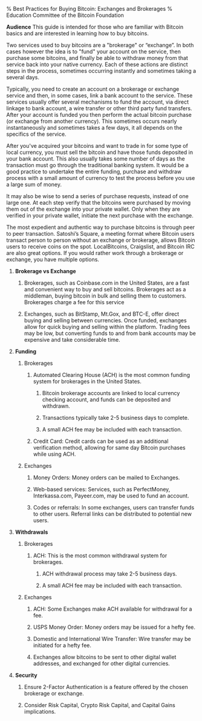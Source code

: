 % Best Practices for Buying Bitcoin: Exchanges and Brokerages
% Education Committee of the Bitcoin Foundation

**Audience** This guide is intended for those who are familiar with Bitcoin basics and are interested in learning how to buy bitcoins. 

Two services used to buy bitcoins are a "brokerage" or “exchange”.  In both cases however the idea is to "fund" your account on the service, then purchase some bitcoins, and finally be able to withdraw money from that service back into your native currency. Each of these actions are distinct steps in the process, sometimes occurring instantly and sometimes taking a several days. 

Typically, you need to create an account on a brokerage or exchange service and then, in some cases, link a bank account to the service. These services usually offer several mechanisms to fund the account, via direct linkage to bank account, a wire transfer or other third party fund transfers. After your account is funded you then perform the actual bitcoin purchase (or exchange from another currency). This sometimes occurs nearly instantaneously and sometimes takes a few days, it all depends on the specifics of the service. 

After you've acquired your bitcoins and want to trade in for some type of local currency, you must sell the bitcoin and have those funds deposited in your bank account. This also usually takes some number of days as the transaction must go through the traditional banking system. It would be a good practice to undertake the entire funding, purchase and withdraw process with a small amount of currency to test the process before you use a large sum of money. 

It may also be wise to send a series of purchase requests, instead of one large one.  At each step verify that the bitcoins were purchased by moving them out of the exchange into your private wallet.  Only when they are verified in your private wallet, initiate the next purchase with the exchange.

The most expedient and authentic way to purchase bitcoins is through peer to peer transaction. Satoshi’s Square, a meeting format where Bitcoin users transact person to person without an exchange or brokerage, allows Bitcoin users to receive coins on the spot. LocalBitcoins, Craigslist, and Bitcoin IRC are also great options. If you would rather work through a brokerage or exchange, you have multiple options. 

1. **Brokerage vs Exchange**

    1. Brokerages, such as Coinbase.com in the United States, are a fast and convenient way to buy and sell bitcoins. Brokerages act as a middleman, buying bitcoin in bulk and selling them to customers. Brokerages charge a fee for this service

    2. Exchanges, such as BitStamp, Mt.Gox, and BTC-E, offer direct buying and selling between currencies. Once funded, exchanges allow for quick buying and selling within the platform. Trading fees may be low, but converting funds to and from bank accounts may be expensive and take considerable time.

2. **Funding**

    1. Brokerages

        1. Automated Clearing House (ACH) is the most common funding system for brokerages in the United States. 

            1. Bitcoin brokerage accounts are linked to local currency checking account, and funds can be deposited and withdrawn. 

            2. Transactions typically take 2-5 business days to complete.

            3. A small ACH fee may be included with each transaction. 

        2. Credit Card: Credit cards can be used as an additional verification method, allowing for same day Bitcoin purchases while using ACH.

    2. Exchanges

        1. Money Orders: Money orders can be mailed to Exchanges.

        2. Web-based services: Services, such as PerfectMoney, Interkassa.com, Payeer.com, may be used to fund an account.  

        3. Codes or referrals:  In some exchanges, users can transfer funds to other users. Referral links can be distributed to potential new users.

3. **Withdrawals**

    1. Brokerages

        1. ACH: This is the most common withdrawal system for brokerages. 

            1. ACH withdrawal process may take 2-5 business days.

            2. A small ACH fee may be included with each transaction. 

    2. Exchanges

        1. ACH: Some Exchanges make ACH available for withdrawal for a fee. 

        2. USPS Money Order: Money orders may be issued for a hefty fee.

        3. Domestic and International Wire Transfer: Wire transfer may be initiated for a hefty fee. 

        4. Exchanges allow bitcoins to be sent to other digital wallet addresses, and exchanged for other digital currencies.

4. **Security**

    1. Ensure 2-Factor Authentication is a feature offered by the chosen brokerage or exchange. 

    2. Consider Risk Capital, Crypto Risk Capital, and Capital Gains implications. 

